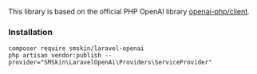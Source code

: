 This library is based on the official PHP OpenAI library [openai-php/client](https://github.com/openai-php/client).

### Installation
```text
composer require smskin/laravel-openai
php artisan vendor:publish --provider="SMSkin\LaravelOpenAi\Providers\ServiceProvider"
```
